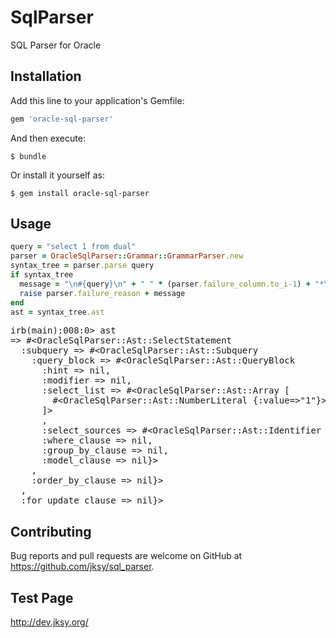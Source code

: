 # SqlParser

SQL Parser for Oracle

## Installation

Add this line to your application's Gemfile:

```ruby
gem 'oracle-sql-parser'
```

And then execute:

    $ bundle

Or install it yourself as:

    $ gem install oracle-sql-parser

## Usage

```ruby
query = "select 1 from dual"
parser = OracleSqlParser::Grammar::GrammarParser.new
syntax_tree = parser.parse query
if syntax_tree
  message = "\n#{query}\n" + " " * (parser.failure_column.to_i-1) + "*\n"
  raise parser.failure_reason + message
end
ast = syntax_tree.ast
```
<pre>
irb(main):008:0> ast
=> #&lt;OracleSqlParser::Ast::SelectStatement
  :subquery =&gt; #&lt;OracleSqlParser::Ast::Subquery
    :query_block =&gt; #&lt;OracleSqlParser::Ast::QueryBlock
      :hint =&gt; nil,
      :modifier =&gt; nil,
      :select_list =&gt; #&lt;OracleSqlParser::Ast::Array [
        #&lt;OracleSqlParser::Ast::NumberLiteral {:value=&gt;"1"}>
      ]>
      ,
      :select_sources =&gt; #&lt;OracleSqlParser::Ast::Identifier {:name=&gt;"dual"}>,
      :where_clause =&gt; nil,
      :group_by_clause =&gt; nil,
      :model_clause =&gt; nil}>
    ,
    :order_by_clause =&gt; nil}>
  ,
  :for_update_clause =&gt; nil}>
</pre>


## Contributing

Bug reports and pull requests are welcome on GitHub at https://github.com/jksy/sql_parser.

## Test Page

http://dev.jksy.org/
